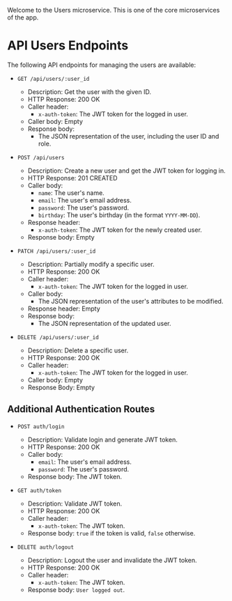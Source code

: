 Welcome to the Users microservice. This is one of the core microservices of the app.

# API Users Endpoints

The following API endpoints for managing the users are available:

* `GET /api/users/:user_id`
  * Description: Get the user with the given ID.
  * HTTP Response: 200 OK
  * Caller header:
    * `x-auth-token`: The JWT token for the logged in user.
  * Caller body: Empty
  * Response body:
    * The JSON representation of the user, including the user ID and role.

* `POST /api/users`
  * Description: Create a new user and get the JWT token for logging in.
  * HTTP Response: 201 CREATED
  * Caller body:
    * `name`: The user's name.
    * `email`: The user's email address.
    * `password`: The user's password.
    * `birthday`: The user's birthday (in the format `YYYY-MM-DD`).
  * Response header:
    * `x-auth-token`: The JWT token for the newly created user.
  * Response body: Empty

* `PATCH /api/users/:user_id`
  * Description: Partially modify a specific user.
  * HTTP Response: 200 OK
  * Caller header:
    * `x-auth-token`: The JWT token for the logged in user.
  * Caller body:
    * The JSON representation of the user's attributes to be modified.
  * Response header: Empty
  * Response body:
    * The JSON representation of the updated user.
* `DELETE /api/users/:user_id`
  * Description: Delete a specific user.
  * HTTP Response: 200 OK
  * Caller header:
    * `x-auth-token`: The JWT token for the logged in user.
  * Caller body: Empty
  * Response Body: Empty

## Additional Authentication Routes

* `POST auth/login`
  * Description: Validate login and generate JWT token.
  * HTTP Response: 200 OK
  * Caller body:
    * `email`: The user's email address.
    * `password`: The user's password.
  * Response body: The JWT token.

* `GET auth/token`
  * Description: Validate JWT token.
  * HTTP Response: 200 OK
  * Caller header:
    * `x-auth-token`: The JWT token.
  * Response body: `true` if the token is valid, `false` otherwise.

* `DELETE auth/logout`
  * Description: Logout the user and invalidate the JWT token.
  * HTTP Response: 200 OK
  * Caller header:
    * `x-auth-token`: The JWT token.
  * Response body: `User logged out`.
